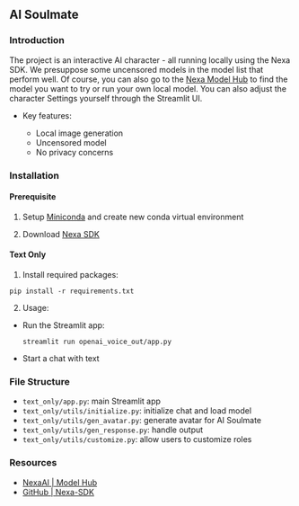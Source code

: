 ## AI Soulmate

### Introduction

The project is an interactive AI character - all running locally using the Nexa SDK. We presuppose some uncensored models in the model list that perform well. Of course, you can also go to the [Nexa Model Hub](https://nexaai.com/models) to find the model you want to try or run your own local model. You can also adjust the character Settings yourself through the Streamlit UI.

- Key features:

  - Local image generation
  - Uncensored model
  - No privacy concerns


### Installation
#### Prerequisite
1. Setup [Miniconda](https://docs.anaconda.com/miniconda/miniconda-install/) and create new conda virtual environment

2. Download [Nexa SDK](https://github.com/NexaAI/nexa-sdk)
   

#### Text Only

1. Install required packages:

```
pip install -r requirements.txt
```

2. Usage:

- Run the Streamlit app: 
  ```
  streamlit run openai_voice_out/app.py
  ```
- Start a chat with text


### File Structure


  - `text_only/app.py`: main Streamlit app
  - `text_only/utils/initialize.py`: initialize chat and load model
  - `text_only/utils/gen_avatar.py`: generate avatar for AI Soulmate
  - `text_only/utils/gen_response.py`: handle output
  - `text_only/utils/customize.py`: allow users to customize roles


### Resources

- [NexaAI | Model Hub](https://nexaai.com/models)
- [GitHub | Nexa-SDK](https://github.com/NexaAI/nexa-sdk)
